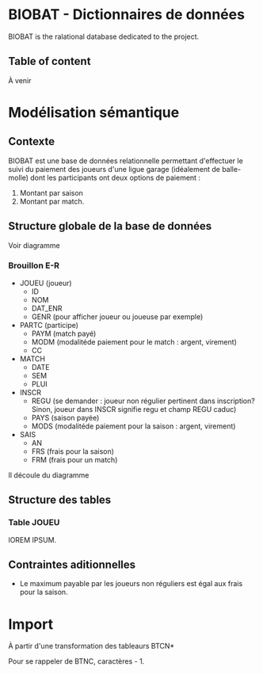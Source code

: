 # BIOBAT - Dictionnaires de données
BIOBAT is the ralational database dedicated to the project.

## Table of content
À venir

# Modélisation sémantique
## Contexte
BIOBAT est une base de données relationnelle permettant d'effectuer le suivi du paiement des joueurs d'une ligue garage (idéalement de balle-molle) dont les participants ont deux options de paiement :
1. Montant par saison
1. Montant par match.

## Structure globale de la base de données
Voir diagramme

### Brouillon E-R

- JOUEU (joueur)
  - ID
  - NOM
  - DAT_ENR
  - GENR (pour afficher joueur ou joueuse par exemple)
- PARTC (participe)
  - PAYM (match payé)
  - MODM (modalitéde paiement pour le match : argent, virement)
  - CC
- MATCH
  - DATE
  - SEM
  - PLUI 
- INSCR
  - REGU (se demander : joueur non régulier pertinent dans inscription? Sinon, joueur dans INSCR signifie regu et champ REGU caduc)
  - PAYS (saison payée)
  - MODS (modalitéde paiement pour la saison : argent, virement)
- SAIS
  - AN
  - FRS (frais pour la saison)
  - FRM (frais pour un match)

Il découle du diagramme 

## Structure des tables
### Table JOUEU
lOREM IPSUM.


## Contraintes aditionnelles

- Le maximum payable par les joueurs non réguliers est égal aux frais pour la saison.

# Import

À partir d'une transformation des tableaurs BTCN*

Pour se rappeler de BTNC, caractères - 1.
